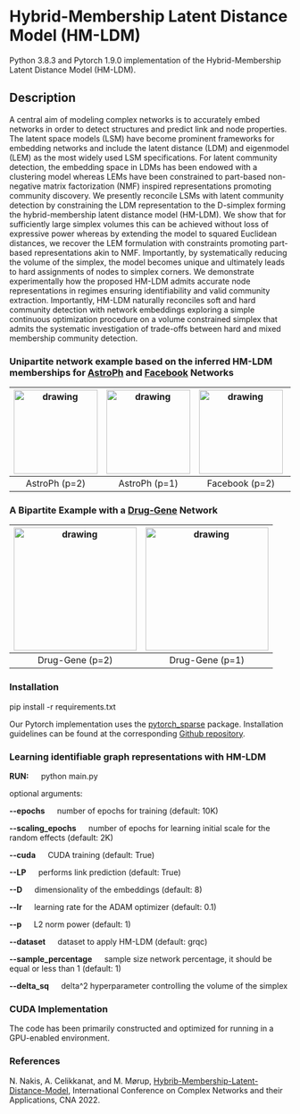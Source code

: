 # Hybrid-Membership Latent Distance Model (HM-LDM)

Python 3.8.3 and Pytorch 1.9.0 implementation of the Hybrid-Membership Latent Distance Model (HM-LDM).

## Description
A central aim of modeling complex networks is to accurately embed networks in order to detect structures and predict link and node properties. The latent space models (LSM) have become prominent frameworks for embedding networks and include the latent distance (LDM) and eigenmodel (LEM) as the most widely used LSM specifications. For latent community detection, the embedding space in LDMs has been endowed with a clustering model whereas LEMs have been constrained to part-based non-negative matrix factorization (NMF) inspired representations promoting community discovery. We presently reconcile LSMs with latent community detection by constraining the LDM representation to the D-simplex forming the hybrid-membership latent distance model (HM-LDM). We show that for sufficiently large simplex volumes this can be achieved without loss of expressive power whereas by extending the model to squared Euclidean distances, we recover the LEM formulation with constraints promoting part-based representations akin to NMF. Importantly, by systematically reducing the volume of the simplex, the model becomes unique and ultimately leads to hard assignments of nodes to simplex corners. We demonstrate experimentally how the proposed HM-LDM admits accurate node representations in regimes ensuring identifiability and valid community extraction. Importantly, HM-LDM naturally reconciles soft and hard community detection with network embeddings exploring a simple continuous optimization procedure on a volume constrained simplex that admits the systematic investigation of trade-offs between hard and mixed membership community detection.

### Unipartite network example based on the inferred HM-LDM memberships for [AstroPh](http://snap.stanford.edu/data/ca-AstroPh.html) and [Facebook](http://snap.stanford.edu/data/ego-Facebook.html)  Networks 

| <img src="https://github.com/Nicknakis/Hybrib-Membership-Latent-Distance-Model/blob/main/images/astroph.jpg?raw=true"  alt="drawing"  width="150"  />   | <img src="https://github.com/Nicknakis/Hybrib-Membership-Latent-Distance-Model/blob/main/images/astroph_l2.jpg?raw=true"  alt="drawing"  width="150" />  | <img src="https://github.com/Nicknakis/Hybrib-Membership-Latent-Distance-Model/blob/main/images/facebook.jpg?raw=true"  alt="drawing"  width="150"  />  | <img src="https://github.com/Nicknakis/Hybrib-Membership-Latent-Distance-Model/blob/main/images/facebook_l2.jpg?raw=true"  alt="drawing"  width="150"  />  |
|:---:|:---:|:---:|:---:|
| AstroPh (p=2) | AstroPh (p=1)| Facebook (p=2) | Facebook (p=1) |


### A Bipartite Example with a [Drug-Gene](http://snap.stanford.edu/biodata/datasets/10002/10002-ChG-Miner.html) Network

| <img src="https://github.com/Nicknakis/Hybrib-Membership-Latent-Distance-Model/blob/main/images/drug_gene_1.jpeg?raw=true"  alt="drawing"  width="220"  />   | <img src="https://github.com/Nicknakis/Hybrib-Membership-Latent-Distance-Model/blob/main/images/l2_drug_gene_1.jpeg?raw=true"  alt="drawing"  width="220"  />  |
|:---:|:---:|
| Drug-Gene (p=2) | Drug-Gene (p=1) |

### Installation
pip install -r requirements.txt

Our Pytorch implementation uses the [pytorch_sparse](https://github.com/rusty1s/pytorch_sparse) package. Installation guidelines can be found at the corresponding [Github repository](https://github.com/rusty1s/pytorch_sparse).

### Learning identifiable graph representations with HM-LDM
**RUN:** &emsp; python main.py

optional arguments:

**--epochs**  &emsp;  number of epochs for training (default: 10K)

**--scaling_epochs**    &emsp;    number of epochs for learning initial scale for the random effects (default: 2K)

**--cuda**  &emsp;    CUDA training (default: True)

**--LP**   &emsp;     performs link prediction (default: True)

**--D**   &emsp;      dimensionality of the embeddings (default: 8)

**--lr**   &emsp;     learning rate for the ADAM optimizer (default: 0.1)

**--p**   &emsp;     L2 norm power (default: 1)

**--dataset** &emsp;  dataset to apply HM-LDM (default: grqc)

**--sample_percentage** &emsp;  sample size network percentage, it should be equal or less than 1 (default: 1)

**--delta_sq** &emsp;  delta^2 hyperparameter controlling the volume of the simplex


### CUDA Implementation

The code has been primarily constructed and optimized for running in a GPU-enabled environment.


### References
N. Nakis, A. Celikkanat, and M. Mørup, [Hybrib-Membership-Latent-Distance-Model](https://arxiv.org/pdf/2206.03463.pdf), International Conference on Complex Networks and their Applications, CNA 2022.

